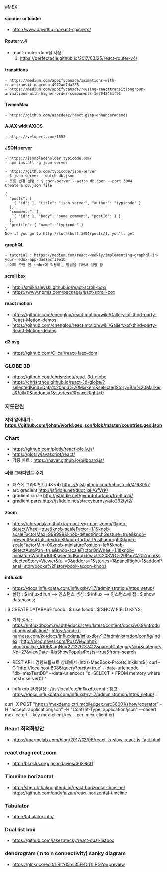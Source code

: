 #MEX
#### spinner or loader
- http://www.davidhu.io/react-spinners/
#### Router v.4
 - react-router-dom을 사용
    1. https://perfectacle.github.io/2017/03/25/react-router-v4/

#### transitions
    - https://medium.com/appifycanada/animations-with-reacttransitiongroup-4972ad7da286
    - https://medium.com/appifycanada/reusing-reacttransitiongroup-animations-with-higher-order-components-1e7043451f91

#### TweenMax
    - https://github.com/azazdeaz/react-gsap-enhancer#demos


#### AJAX widt AXIOS
    - https://velopert.com/1552


#### JSON server
    - https://jsonplaceholder.typicode.com/
    - npm install -g json-server

    - https://github.com/typicode/json-server
    - $ json-server --watch db.json
    - 포트 변경 실행 : $ json-server --watch db.json --port 3004
    Create a db.json file

    {
      "posts": [
        { "id": 1, "title": "json-server", "author": "typicode" }
      ],
      "comments": [
        { "id": 1, "body": "some comment", "postId": 1 }
      ],
      "profile": { "name": "typicode" }
    }
    Now if you go to http://localhost:3004/posts/1, you'll get

#### graphQL
    - tutorial : https://medium.com/react-weekly/implementing-graphql-in-your-redux-app-dad7acf39e1b
    - 이미 구현 된 redux에 적용하는 방법을 위에서 설명 함
#### scroll box
 - http://smikhalevski.github.io/react-scroll-box/
 - https://www.npmjs.com/package/react-scroll-box

#### react motion
 - https://github.com/chenglou/react-motion/wiki/Gallery-of-third-party-React-Motion-demos
 - https://github.com/chenglou/react-motion/wiki/Gallery-of-third-party-React-Motion-demos
#### d3 svg
 - https://github.com/Olical/react-faux-dom

### GLOBE 3D
 - https://github.com/chrisrzhou/react-3d-globe
 - https://chrisrzhou.github.io/react-3d-globe/?selectedKind=Data%20and%20Markers&selectedStory=Bar%20Markers&full=0&addons=1&stories=1&panelRight=0

### 지도관련
 #### 지역 알아내기 : https://github.com/johan/world.geo.json/blob/master/countries.geo.json

### Chart
- https://github.com/plotly/react-plotly.js/
- https://plot.ly/javascript/react/
- 각종 차트
  : https://naver.github.io/billboard.js/


#### 써클 그라디언트 주기
 - 패스에 그라디언트(d3 v4)
   https://gist.github.com/mbostock/4163057
 - arc gradient
    http://jsfiddle.net/duopixel/GfVrK/
 - gradient circle
    http://jsfiddle.net/gerardofurtado/fro6Lu2x/
 - gradient parts
    http://jsfiddle.net/staceyburnsy/afo292ty/2/


#### zoom 
 - https://chrvadala.github.io/react-svg-pan-zoom/?knob-detectWheel=true&knob-scaleFactor=1.1&knob-scaleFactorMax=999999&knob-detectPinchGesture=true&knob-preventPanOutside=true&knob-toolbarPosition=right&knob-scaleFactorMin=0&knob-miniaturePosition=left&knob-detectAutoPan=true&knob-scaleFactorOnWheel=1.1&knob-miniatureWidth=100&selectedKind=React%20SVG%20Pan%20Zoom&selectedStory=Viewer&full=0&addons=1&stories=1&panelRight=1&addonPanel=storybooks%2Fstorybook-addon-knobs
 
 
 
#### influxdb
 - https://docs.influxdata.com/influxdb/v1.7/administration/https_setup/
 - 실행
 : $ influxd run -->  인스턴스 생성
 : $ influx  --> 인스턴스에 접
 : $ show databases;
 
 : $ CREATE DATABASE foodb
 : $ use foodb
 : $ SHOW FIELD KEYS;
 
 - 기타 설정
  : https://influxdbcom.readthedocs.io/en/latest/content/docs/v0.9/introduction/installation/ 
  : https://code.i-harness.com/ko/docs/influxdata/influxdb/v1.3/administration/config/index
  : http://blog.naver.com/PostView.nhn?blogId=alice_k106&logNo=221226137412&parentCategoryNo=&categoryNo=27&viewDate=&isShowPopularPosts=true&from=search

 - REST API
  : 명령프롬프트 상태에서 (inkis-MacBook-Pro:etc inkikim$ ) curl -G 'http://localhost:8086/query?pretty=true' --data-urlencode "db=mexTestDB" --data-urlencode "q=SELECT * FROM memory where host='server01'"

 - influxdb 환경설정
  : /usr/local/etc/influxdb.conf
  : 참고 - https://docs.influxdata.com/influxdb/v1.7/administration/https_setup/
  : 
  
  
  curl -X POST "https://mexdemo.ctrl.mobiledgex.net:36001/show/operator" -H "accept: application/json" -H "Content-Type: application/json" --cacert mex-ca.crt --key mex-client.key --cert mex-client.crt

### React 최적화방안
- https://marmelab.com/blog/2017/02/06/react-is-slow-react-is-fast.html 
### react drag rect zoom
- http://bl.ocks.org/jasondavies/3689931 
### Timeline horizontal
- http://sherubthakur.github.io/react-horizontal-timeline/
https://github.com/andyfaizan/react-horizontal-timeline
### Tabulator
- http://tabulator.info/
### Dual list box
 - https://github.com/jakezatecky/react-dual-listbox
 
### dendrogram ( n to n connectivity) sanky diagram
- https://plnkr.co/edit/1lRltYI5mi35FkDrDLPG?p=preview
